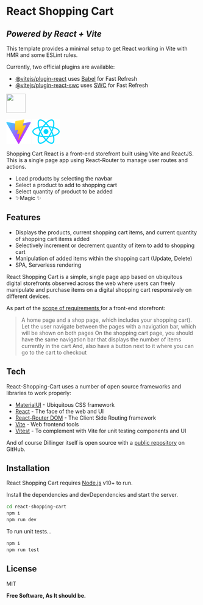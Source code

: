 # React Shopping Cart
## _Powered by React + Vite_

This template provides a minimal setup to get React working in Vite with HMR and some ESLint rules.

Currently, two official plugins are available:

- [@vitejs/plugin-react](https://github.com/vitejs/vite-plugin-react/blob/main/packages/plugin-react/README.md) uses [Babel](https://babeljs.io/) for Fast Refresh
- [@vitejs/plugin-react-swc](https://github.com/vitejs/vite-plugin-react-swc) uses [SWC](https://swc.rs/) for Fast Refresh

<img src="https://upload.wikimedia.org/wikipedia/commons/f/f1/Vitejs-logo.svg" width="50" height="50">

[![Vite](./public/vite.svg)](https://vitejs.dev)
[![React](./src/assets/react.svg)](https://react.dev)

Shopping Cart React is a front-end storefront built using Vite and ReactJS. This is a single page app using React-Router to manage user routes and actions.

- Load products by selecting the navbar
- Select a product to add to shopping cart
- Select quantity of product to be added
- ✨Magic ✨

## Features

- Displays the products, current shopping cart items, and current quantity of shopping cart items added
- Selectively increment or decrement quantity of item to add to shopping cart
- Manipulation of added items within the shopping cart (Update, Delete)
- SPA, Serverless rendering

React Shopping Cart is a simple, single page app based on ubiquitous digital storefronts observed across the web where users can freely manipulate and purchase items on a digital shopping cart responsively on different devices.

As part of the [scope of requirements ](https://www.theodinproject.com/lessons/react-new-shopping-cart) for a front-end storefront:

> A home page and a shop page, which includes your shopping cart). 
> Let the user navigate between the pages with a navigation bar, which will be shown on both pages
> On the shopping cart page, you should have the same navigation bar that displays the number of items currently in the cart
> And, also have a button next to it where you can go to the cart to checkout 

## Tech

React-Shopping-Cart uses a number of open source frameworks and libraries to work properly:

- [MaterialUI](https://next.mui.com/material-ui/all-components/) - Ubiquitous CSS framework
- [React](https://react.dev/) - The face of the web and UI
- [React-Router DOM](https://reactrouter.com/en/main/start/overview) - The Client Side Routing framework
- [Vite](https://vitejs.dev/) - Web frontend tools
- [Vitest](https://vitest.dev/) - To complement with Vite for unit testing components and UI

And of course Dillinger itself is open source with a [public repository][dill]
 on GitHub.

## Installation

React Shopping Cart requires [Node.js](https://nodejs.org/) v10+ to run.

Install the dependencies and devDependencies and start the server.

```sh
cd react-shopping-cart
npm i
npm run dev
```

To run unit tests...

```sh
npm i
npm run test
```

## License

MIT

**Free Software, As It should be.**

[//]: # (These are reference links used in the body of this note and get stripped out when the markdown processor does its job. There is no need to format nicely because it shouldn't be seen. Thanks SO - http://stackoverflow.com/questions/4823468/store-comments-in-markdown-syntax)

   [dill]: <https://github.com/joemccann/dillinger>
   [git-repo-url]: <https://github.com/joemccann/dillinger.git>
   [john gruber]: <http://daringfireball.net>
   [df1]: <http://daringfireball.net/projects/markdown/>
   [markdown-it]: <https://github.com/markdown-it/markdown-it>
   [Ace Editor]: <http://ace.ajax.org>
   [node.js]: <http://nodejs.org>
   [Twitter Bootstrap]: <http://twitter.github.com/bootstrap/>
   [jQuery]: <http://jquery.com>
   [@tjholowaychuk]: <http://twitter.com/tjholowaychuk>
   [express]: <http://expressjs.com>
   [AngularJS]: <http://angularjs.org>
   [Gulp]: <http://gulpjs.com>

   [PlDb]: <https://github.com/joemccann/dillinger/tree/master/plugins/dropbox/README.md>
   [PlGh]: <https://github.com/joemccann/dillinger/tree/master/plugins/github/README.md>
   [PlGd]: <https://github.com/joemccann/dillinger/tree/master/plugins/googledrive/README.md>
   [PlOd]: <https://github.com/joemccann/dillinger/tree/master/plugins/onedrive/README.md>
   [PlMe]: <https://github.com/joemccann/dillinger/tree/master/plugins/medium/README.md>
   [PlGa]: <https://github.com/RahulHP/dillinger/blob/master/plugins/googleanalytics/README.md>
